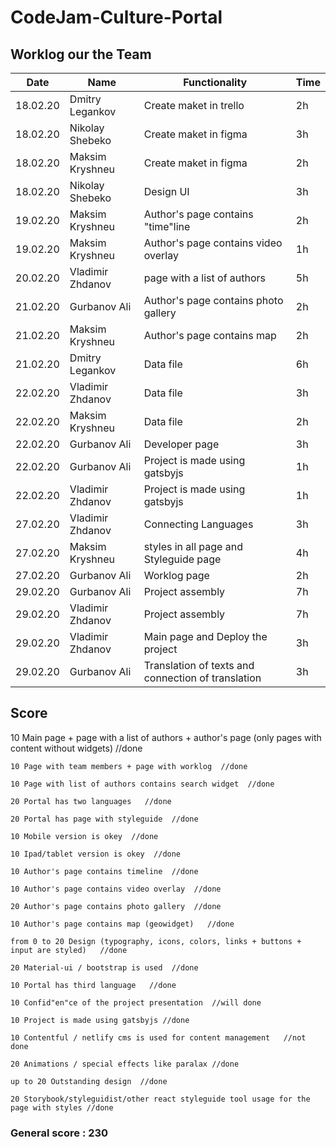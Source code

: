 # CodeJam-Culture-Portal

## Worklog our the Team

Date	   |Name	           |Functionality                                         |Time
---------|----------------|------------------------------------------------------|---------
18.02.20	|Dmitry Legankov |	Create maket in trello                             |	2h
18.02.20	|Nikolay Shebeko |   Create maket in figma                              | 	3h
18.02.20	|Maksim Kryshneu |	Create maket in figma	                           |  2h
18.02.20	|Nikolay Shebeko |	Design UI                                          | 	3h
19.02.20	|Maksim Kryshneu |	Author's page contains "time"line                  |	2h
19.02.20	|Maksim Kryshneu |	Author's page contains video overlay               |	1h
20.02.20 |Vladimir Zhdanov|	page with a list of authors	                     |  5h
21.02.20	|Gurbanov Ali	  |   Author's page contains photo gallery               |	2h
21.02.20	|Maksim Kryshneu |   Author's page contains map	                        |  2h
21.02.20	|Dmitry Legankov |   Data file	                                       |  6h
22.02.20	|Vladimir Zhdanov|   Data file                                          |	3h
22.02.20	|Maksim Kryshneu |	Data file                                          |	2h
22.02.20	|Gurbanov Ali	  |   Developer page	                                    |  3h
22.02.20	|Gurbanov Ali	  |   Project is made using gatsbyjs                     |	1h
22.02.20	|Vladimir Zhdanov|	Project is made using gatsbyjs                     |	1h
27.02.20	|Vladimir Zhdanov|	Connecting Languages                               |	3h
27.02.20	|Maksim Kryshneu |	styles in all page and Styleguide page	            |  4h
27.02.20	|Gurbanov Ali    |	Worklog page                                       |	2h
29.02.20	|Gurbanov Ali	  |   Project assembly                                   |	7h
29.02.20	|Vladimir Zhdanov|	Project assembly	                                 |  7h
29.02.20	|Vladimir Zhdanov|	Main page and Deploy the project	                  |  3h
29.02.20	|Gurbanov Ali	  |  Translation of texts and connection of translation	|  3h

## Score

   10 Main page + page with a list of authors + author's page (only pages with content without widgets) //done
   
	10 Page with team members + page with worklog  //done
	
	10 Page with list of authors contains search widget  //done
	
	20 Portal has two languages   //done
	
	20 Portal has page with styleguide  //done
	
	10 Mobile version is okey  //done
	
	10 Ipad/tablet version is okey  //done
	
	10 Author's page contains timeline  //done
	
	10 Author's page contains video overlay  //done
	
	20 Author's page contains photo gallery  //done
	
	10 Author's page contains map (geowidget)   //done
	
	from 0 to 20 Design (typography, icons, colors, links + buttons + input are styled)   //done
	
	20 Material-ui / bootstrap is used  //done
	
	10 Portal has third language   //done
	
	10 Confid"en"ce of the project presentation  //will done
	
	10 Project is made using gatsbyjs //done
	
	10 Contentful / netlify cms is used for content management   //not done
	
	20 Animations / special effects like paralax //done
	
	up to 20 Outstanding design  //done
	
	20 Storybook/styleguidist/other react styleguide tool usage for the page with styles //done


### General score : 230 
